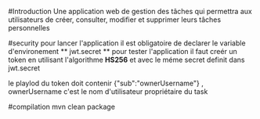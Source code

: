 #Introduction
Une  application web de gestion des tâches qui permettra aux utilisateurs de créer, consulter, modifier et supprimer leurs tâches personnelles


#security
pour lancer l'application il est obligatoire de declarer le variable d'environement ** jwt.secret **
pour tester l'application il faut creér un token en utilisant l'algorithme **HS256** et avec le méme secret definit dans jwt.secret

le playlod du token doit contenir {"sub":"ownerUsername"} , ownerUsername c'est le nom d'utilisateur propriétaire du task

#compilation 
mvn clean package